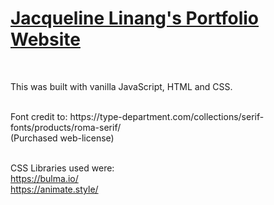 # [Jacqueline Linang's Portfolio Website](jacquelinelinang.com) 
<br>

This was built with vanilla JavaScript, HTML and CSS. 

<br>
Font credit to: https://type-department.com/collections/serif-fonts/products/roma-serif/
<br>
(Purchased web-license) 

<br>
<br>

CSS Libraries used were:
<br>
https://bulma.io/
<br>
https://animate.style/
